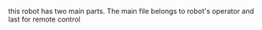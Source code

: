 this robot has two main parts. The main file belongs to robot's operator and last for remote control
